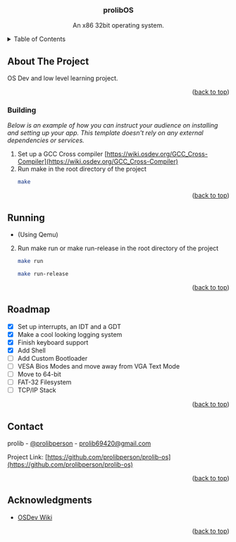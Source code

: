 <a id="readme-top"></a>

<!-- PROJECT NAME -->
<br />
<div align="center">
  <h3 align="center">prolibOS</h3>
  <p align="center">
    An x86 32bit operating system.
  </p>
</div>



<!-- TABLE OF CONTENTS -->
<details>
  <summary>Table of Contents</summary>
  <ol>
    <li>
      <a href="#about-the-project">About The Project</a>
    </li>
    <li>
      <ul>
        <li><a href="#building">Building</a></li>
        <li><a href="#running">Running</a></li>
      </ul>
    </li>
    <li><a href="#roadmap">Roadmap</a></li>
    <li><a href="#contact">Contact</a></li>
    <li><a href="#acknowledgments">Acknowledgments</a></li>
  </ol>
</details>



<!-- ABOUT THE PROJECT -->
## About The Project

OS Dev and low level learning project.

<p align="right">(<a href="#readme-top">back to top</a>)</p>


<!-- GETTING STARTED -->

### Building

_Below is an example of how you can instruct your audience on installing and setting up your app. This template doesn't rely on any external dependencies or services._

1. Set up a GCC Cross compiler [https://wiki.osdev.org/GCC_Cross-Compiler](https://wiki.osdev.org/GCC_Cross-Compiler)
2. Run make in the root directory of the project
   ```sh
   make
   ```

<p align="right">(<a href="#readme-top">back to top</a>)</p>



<!-- USAGE EXAMPLES -->
## Running

- (Using Qemu)
2. Run make run or make run-release in the root directory of the project
   ```sh
   make run
   ```
   ```sh
   make run-release
   ```

<p align="right">(<a href="#readme-top">back to top</a>)</p>



<!-- ROADMAP -->
## Roadmap

- [x] Set up interrupts, an IDT and a GDT
- [x] Make a cool looking logging system
- [x] Finish keyboard support
- [x] Add Shell
- [ ] Add Custom Bootloader
- [ ] VESA Bios Modes and move away from VGA Text Mode
- [ ] Move to 64-bit
- [ ] FAT-32 Filesystem
- [ ] TCP/IP Stack

<p align="right">(<a href="#readme-top">back to top</a>)</p>



<!-- CONTACT -->
## Contact

prolib - [@prolibperson](https://twitter.com/prolibperson) - prolib69420@gmail.com

Project Link: [https://github.com/prolibperson/prolib-os](https://github.com/prolibperson/prolib-os)

<p align="right">(<a href="#readme-top">back to top</a>)</p>



<!-- ACKNOWLEDGMENTS -->
## Acknowledgments

* [OSDev Wiki](https://wiki.osdev.org/)

<p align="right">(<a href="#readme-top">back to top</a>)</p>
